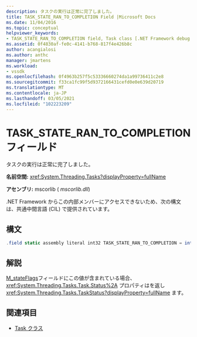 ```yaml
---
description: タスクの実行は正常に完了しました。
title: TASK_STATE_RAN_TO_COMPLETION Field |Microsoft Docs
ms.date: 11/04/2016
ms.topic: conceptual
helpviewer_keywords:
- TASK_STATE_RAN_TO_COMPLETION field, Task class [.NET Framework debug engines]
ms.assetid: 0f4830af-fe0c-4141-b768-817f4e426b8c
author: acangialosi
ms.author: anthc
manager: jmartens
ms.workload:
- vssdk
ms.openlocfilehash: 0f4963b257f5c53336660274da1a99736411c2e8
ms.sourcegitcommit: f33ca1fc99f5d9372166431cefd0e0e639d20719
ms.translationtype: MT
ms.contentlocale: ja-JP
ms.lasthandoff: 03/05/2021
ms.locfileid: "102223209"
---
```

# <a name="task_state_ran_to_completion-field"></a>TASK_STATE_RAN_TO_COMPLETION フィールド
タスクの実行は正常に完了しました。

 **名前空間:** <xref:System.Threading.Tasks?displayProperty=fullName>

 **アセンブリ:** mscorlib ( *mscorlib.dll*)

 .NET Framework からこの内部メンバーにアクセスできないため、次の構文は、共通中間言語 (CIL) で提供されています。

## <a name="syntax"></a>構文

```csharp
.field static assembly literal int32 TASK_STATE_RAN_TO_COMPLETION = int32(0x02000000)
```

## <a name="remarks"></a>解説
 [M_stateFlags](../../extensibility/debugger/m-stateflags-field.md)フィールドにこの値が含まれている場合、 <xref:System.Threading.Tasks.Task.Status%2A> プロパティはを返し <xref:System.Threading.Tasks.TaskStatus?displayProperty=fullName> ます。

## <a name="see-also"></a>関連項目
- [Task クラス](../../extensibility/debugger/task-class-internal-members.md)
